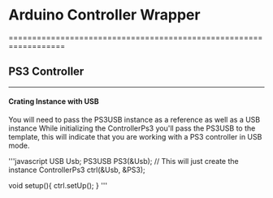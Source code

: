 # Arduino Controller Wrapper
==================================================================

## PS3 Controller
------------------------------------------------------------------

#### Crating Instance with USB

You will need to pass the PS3USB instance as a reference as well as a USB instance
While initializing the ControllerPs3 you'll pass the PS3USB to the template, this
will indicate that you are working with a PS3 controller in USB mode.

'''javascript
USB Usb;
PS3USB PS3(&Usb); // This will just create the instance
ControllerPs3 <PS3USB> ctrl(&Usb, &PS3);

void setup(){
  ctrl.setUp();
}
'''
